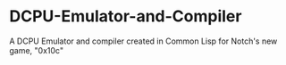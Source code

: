 DCPU-Emulator-and-Compiler
==========================

A DCPU Emulator and compiler created in Common Lisp for Notch's new game, "0x10c"